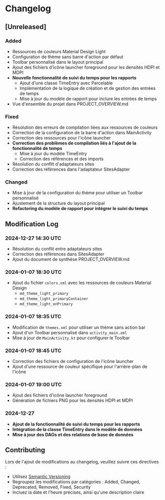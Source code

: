# Changelog

## [Unreleased]

### Added
- Ressources de couleurs Material Design Light
- Configuration de thème sans barre d'action par défaut
- Toolbar personnalisé dans le layout principal
- Ajout des fichiers d'icône launcher foreground pour les densités HDPI et MDPI
- **Nouvelle fonctionnalité de suivi du temps pour les rapports**
  - Ajout d'une classe TimeEntry avec Parcelable
  - Implémentation de la logique de création et de gestion des entrées de temps
  - Mise à jour du modèle de rapport pour inclure les entrées de temps
- Vue d'ensemble du projet dans PROJECT_OVERVIEW.md

### Fixed
- Résolution des erreurs de compilation liées aux ressources de couleurs
- Correction de la configuration de la barre d'action dans MainActivity
- Correction des ressources pour l'icône launcher
- **Correction des problèmes de compilation liés à l'ajout de la fonctionnalité de temps**
  - Mise à jour du modèle TimeEntry
  - Correction des références et des imports
- Résolution du conflit d'adaptateurs sites
- Correction des références dans l'adaptateur SitesAdapter

### Changed
- Mise à jour de la configuration du thème pour utiliser un Toolbar personnalisé
- Ajustement de la structure du layout principal
- **Refactoring du modèle de rapport pour intégrer le suivi du temps**

## Modification Log

### 2024-12-27 14:30 UTC
- Résolution du conflit entre adaptateurs sites
- Correction des références dans SitesAdapter
- Ajout du document de synthèse PROJECT_OVERVIEW.md

### 2024-01-07 18:30 UTC
- Ajout du fichier `colors.xml` avec les ressources de couleurs Material Design
  - `md_theme_light_primary`
  - `md_theme_light_primaryContainer`
  - `md_theme_light_onPrimary`

### 2024-01-07 18:35 UTC
- Modification de `themes.xml` pour utiliser un thème sans action bar
- Ajout d'un Toolbar personnalisé dans `activity_main.xml`
- Mise à jour de `MainActivity.kt` pour configurer le Toolbar

### 2024-01-07 18:45 UTC
- Correction des fichiers de configuration de l'icône launcher
- Ajout d'une ressource de couleur spécifique pour l'arrière-plan de l'icône

### 2024-01-07 19:00 UTC
- Ajout des fichiers d'icône launcher foreground
- Génération de fichiers PNG pour les densités HDPI et MDPI

### 2024-12-27 
- **Ajout de la fonctionnalité de suivi du temps pour les rapports**
- **Intégration de la classe TimeEntry dans le modèle de données**
- **Mise à jour des DAOs et des relations de base de données**

## Contributing
Lors de l'ajout de modifications au changelog, veuillez suivre ces directives :
- Utilisez [Semantic Versioning](https://semver.org/)
- Regroupez les modifications par catégories : Added, Changed, Deprecated, Removed, Fixed, Security
- Incluez la date et l'heure précises, ainsi qu'une description claire